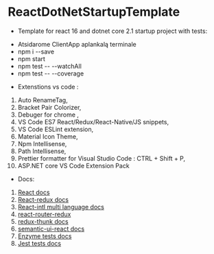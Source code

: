 # ReactDotNetStartupTemplate
- Template for react 16 and dotnet core 2.1 startup project with tests:

* Atsidarome ClientApp aplankalą terminale 
* npm i --save
* npm start
* npm test -- --watchAll
* npm test -- --coverage

- Extenstions vs code :

1. Auto RenameTag,
2. Bracket Pair Colorizer,
3. Debuger for chrome ,
4. VS Code ES7 React/Redux/React-Native/JS snippets,
5. VS Code ESLint extension,
6. Material Icon Theme,
7. Npm Intellisense,
8. Path Intellisense,
9. Prettier formatter for Visual Studio Code : CTRL + Shift + P,
10. ASP.NET core VS Code Extension Pack

- Docs:

1. [React docs](https://reactjs.org/docs/getting-started.html)
2. [React-redux docs](https://redux.js.org/basics/usagewithreact)
3. [React-intl multi language docs](https://github.com/yahoo/react-intl)
4. [react-router-redux](https://github.com/reactjs/react-router-redux)
5. [redux-thunk docs](https://github.com/reduxjs/redux-thunk)
6. [semantic-ui-react docs](https://react.semantic-ui.com/)
7. [Enzyme tests docs](https://airbnb.io/enzyme/docs/api/)
8. [Jest tests docs](https://jestjs.io/docs/en/api)